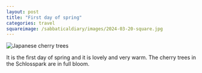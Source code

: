```yaml
---
layout: post
title: "First day of spring"
categories: travel
squareimage: /sabbaticaldiary/images/2024-03-20-square.jpg
---
```

<img src="/sabbaticaldiary/images/2024-03-20.jpg" alt="Japanese cherry trees" class="center">

It is the first day of spring and it is lovely and very warm. The cherry trees in the Schlosspark are in full bloom.